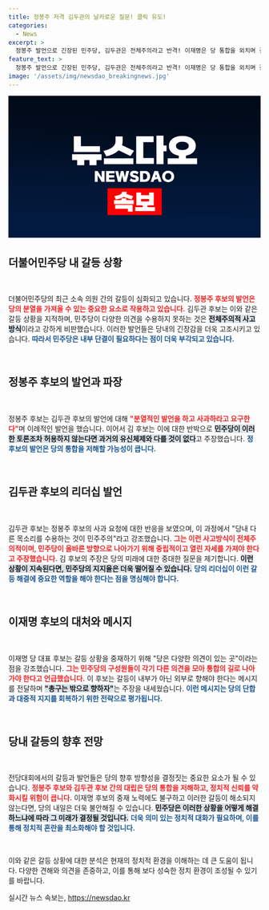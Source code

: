 ```yaml
---
title: 정봉주 저격 김두관의 날카로운 질문! 클릭 유도!
categories:
  - News
excerpt: >
  정봉주 발언으로 긴장된 민주당, 김두관은 전체주의라고 반격! 이재명은 당 통합을 외치며 갈등 해소에 나섰다. 갈라진 당의 미래, 과연 어떻게 될까?
feature_text: >
  정봉주 발언으로 긴장된 민주당, 김두관은 전체주의라고 반격! 이재명은 당 통합을 외치며 갈등 해소에 나섰다. 갈라진 당의 미래, 과연 어떻게 될까?
image: '/assets/img/newsdao_breakingnews.jpg'
---
```


<p><img src="/assets/img/newsdao_breakingnews.jpg" alt="implanttips 속보" /></p>

<h2 data-ke-size="size26">더불어민주당 내 갈등 상황</h2>

<p data-ke-size="size16">&nbsp;</p>

<p>더불어민주당의 최근 소속 의원 간의 갈등이 심화되고 있습니다. <b><span style="color: #ee2323;">정봉주 후보의 발언은 당의 분열을 가져올 수 있는 중요한 요소로 작용하고 있습니다.</span></b> 김두관 후보는 이와 같은 갈등 상황을 지적하며, 민주당이 다양한 의견을 수용하지 못하는 것은 <b><span style="background-color: #21538527;">전체주의적 사고방식</span></b>이라고 강하게 비판했습니다. 이러한 발언들은 당내의 긴장감을 더욱 고조시키고 있습니다. <b><span style="color: #1a5490;">따라서 민주당은 내부 단결이 필요하다는 점이 더욱 부각되고 있습니다.</span></b> </p>

<p data-ke-size="size16">&nbsp;</p>

<h2 data-ke-size="size26">정봉주 후보의 발언과 파장</h2>

<p data-ke-size="size16">&nbsp;</p>

<p>정봉주 후보는 김두관 후보의 발언에 대해 <b><span style="color: #ee2323;">"분열적인 발언을 하고 사과하라고 요구한다"</span></b>며 이례적인 발언을 했습니다. 이어서 김 후보는 이에 대한 반박으로 <b><span style="background-color: #21538527;">민주당이 이러한 토론조차 허용하지 않는다면 과거의 유신체제와 다를 것이 없다</span></b>고 주장했습니다. <b><span style="color: #1a5490;">정 후보의 발언은 당의 통합을 저해할 가능성이 큽니다.</span></b> </p>

<p data-ke-size="size16">&nbsp;</p>

<h2 data-ke-size="size26">김두관 후보의 리더십 발언</h2>

<p data-ke-size="size16">&nbsp;</p>

<p>김두관 후보는 정봉주 후보의 사과 요청에 대한 반응을 보였으며, 이 과정에서 "당내 다른 목소리를 수용하는 것이 민주주의"라고 강조했습니다. <b><span style="color: #ee2323;">그는 이런 사고방식이 전체주의적이며, 민주당이 올바른 방향으로 나아가기 위해 중립적이고 열린 자세를 가져야 한다고 주장했습니다.</span></b> 김 후보의 주장은 당의 미래에 대한 중대한 질문을 제기합니다. <b><span style="background-color: #21538527;">이런 상황이 지속된다면, 민주당의 지지율은 더욱 떨어질 수 있습니다.</span></b> <b><span style="color: #1a5490;">당의 리더십이 이런 갈등 해결에 중요한 역할을 해야 한다는 점을 명심해야 합니다.</span></b></p>

<p data-ke-size="size16">&nbsp;</p>

<h2 data-ke-size="size26">이재명 후보의 대처와 메시지</h2>

<p data-ke-size="size16">&nbsp;</p>

<p>이재명 당 대표 후보는 갈등 상황을 중재하기 위해 "당은 다양한 의견이 있는 곳"이라는 점을 강조했습니다. <b><span style="color: #ee2323;">그는 민주당의 구성원들이 각기 다른 의견을 모아 통합의 길로 나아가야 한다고 언급했습니다.</span></b> 이 후보는 갈등이 내부가 아닌 외부로 향해야 한다는 메시지를 전달하며 <b><span style="background-color: #21538527;">"총구는 밖으로 향하자"</span></b>는 주장을 내세웠습니다. <b><span style="color: #1a5490;">이런 메시지는 당의 단합과 대중적 지지를 회복하기 위한 전략으로 평가됩니다.</span></b> </p>

<p data-ke-size="size16">&nbsp;</p>

<h2 data-ke-size="size26">당내 갈등의 향후 전망</h2>

<p data-ke-size="size16">&nbsp;</p>

<p>전당대회에서의 갈등과 발언들은 당의 향후 방향성을 결정짓는 중요한 요소가 될 수 있습니다. <b><span style="color: #ee2323;">정봉주 후보와 김두관 후보 간의 대립은 당의 통합을 저해하고, 정치적 신뢰를 약화시킬 위험이 큽니다.</span></b> 이재명 후보의 중재 노력에도 불구하고 이러한 갈등이 해소되지 않는다면, 당의 내일은 더욱 불안해질 수 있습니다. <b><span style="background-color: #21538527;">민주당은 이러한 상황을 어떻게 해결하느냐에 따라 그 미래가 결정될 것입니다.</span></b> <b><span style="color: #1a5490;">더욱 의미 있는 정치적 대화가 필요하며, 이를 통해 정치적 혼란을 최소화해야 할 것입니다.</span></b> </p>

<p data-ke-size="size16">&nbsp;</p>

<p>이와 같은 갈등 상황에 대한 분석은 현재의 정치적 환경을 이해하는 데 큰 도움이 됩니다. 다양한 견해와 의견을 존중하고, 이를 통해 보다 성숙한 정치 환경이 조성될 수 있기를 바랍니다.</p>
실시간 뉴스 속보는, <a href="https://newsdao.kr" rel="dofollow">https://newsdao.kr</a>


